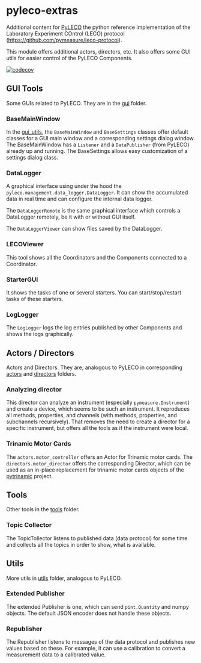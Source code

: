 # pyleco-extras

Additional content for [PyLECO](https://github.com/pymeasure/pyleco) the python reference implementation of the Laboratory Experiment COntrol (LECO) protocol (https://github.com/pymeasure/leco-protocol).

This module offers additional actors, directors, etc.
It also offers some GUI utils for easier control of the PyLECO Components.

[![codecov](https://codecov.io/gh/BenediktBurger/pyleco-extras/graph/badge.svg?token=BHDA9OKK7C)](https://codecov.io/gh/BenediktBurger/pyleco-extras)

## GUI Tools

Some GUIs related to PyLECO.
They are in the [gui](pyleco_extras/gui/) folder.


### BaseMainWindow

In the [gui_utils](pyleco_extras/gui_utils/), the `BaseMainWindow` and `BaseSettings` classes offer default classes for a GUI main window and a corresponding settings dialog window.
The BaseMainWindow has a `Listener` and a `DataPublisher` (from PyLECO) already up and running.
The BaseSettings allows easy customization of a settings dialog class.

### DataLogger

A graphical interface using under the hood the `pyleco.management.data_logger.DataLogger`.
It can show the accumulated data in real time and can configure the internal data logger.

The `DataLoggerRemote` is the same graphical interface which controls a DataLogger remotely, be it with or without GUI itself.

The `DataLoggerViewer` can show files saved by the DataLogger.

### LECOViewer

This tool shows all the Coordinators and the Components connected to a Coordinator.

### StarterGUI

It shows the tasks of one or several starters.
You can start/stop/restart tasks of these starters.

### LogLogger

The `LogLogger` logs the log entries published by other Components and shows the logs graphically.


## Actors / Directors

Actors and Directors.
They are, analogous to PyLECO in corresponding [actors](pyleco_extras/actors/) and [directors](pyleco_extras/directors/) folders.

### Analyzing director

This director can analyze an instrument (especially `pymeasure.Instrument`) and create a device, which seems to be such an instrument.
It reproduces all methods, properties, and channels (with methods, properties, and subchannels recursively).
That removes the need to create a director for a specific instrument, but offers all the tools as if the instrument were local.

### Trinamic Motor Cards

The `actors.motor_controller` offers an Actor for Trinamic motor cards.
The `directors.motor_director` offers the corresponding Director, which can be used as an in-place replacement for trinamic motor cards objects of the [pytrinamic](https://github.com/trinamic/PyTrinamic) project.


## Tools

Other tools in the [tools](pyleco_extras/tools/) folder.

### Topic Collector

The TopicTollector listens to published data (data protocol) for some time and collects all the topics in order to show, what is available.


## Utils

More utils in [utils](pyleco_extras/utils/) folder, analogous to PyLECO.

### Extended Publisher

The extended Publisher is one, which can send `pint.Quantity` and numpy objects.
The default JSON encoder does not handle these objects.


### Republisher

The Republisher listens to messages of the data protocol and publishes new values based on these.
For example, it can use a calibration to convert a measurement data to a calibrated value.
